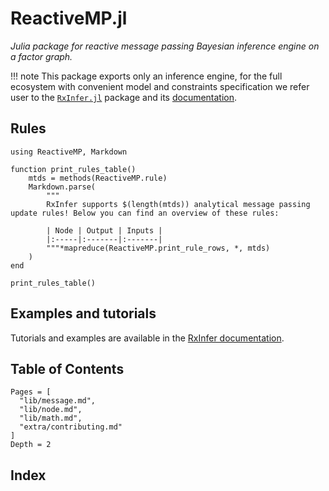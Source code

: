ReactiveMP.jl
=============

*Julia package for reactive message passing Bayesian inference engine on a factor graph.*

!!! note
    This package exports only an inference engine, for the full ecosystem with convenient model and constraints specification we refer user to the [`RxInfer.jl`](https://github.com/biaslab/RxInfer.jl) package and its [documentation](https://biaslab.github.io/RxInfer.jl/stable/).

## Rules


```@example tables
using ReactiveMP, Markdown

function print_rules_table()
    mtds = methods(ReactiveMP.rule)
    Markdown.parse(
        """
        RxInfer supports $(length(mtds)) analytical message passing update rules! Below you can find an overview of these rules:
        
        | Node | Output | Inputs |
        |:-----|:-------|:-------|
        """*mapreduce(ReactiveMP.print_rule_rows, *, mtds)
    )
end

print_rules_table()
```

## Examples and tutorials

Tutorials and examples are available in the [RxInfer documentation](https://biaslab.github.io/RxInfer.jl/stable/).

## Table of Contents

```@contents
Pages = [
  "lib/message.md",
  "lib/node.md",
  "lib/math.md",
  "extra/contributing.md"
]
Depth = 2
```

## Index

```@index
```
